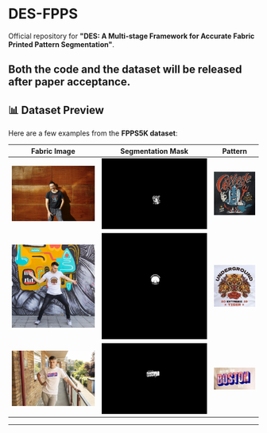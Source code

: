 # DES-FPPS

Official repository for **"DES: A Multi-stage Framework for Accurate Fabric Printed Pattern Segmentation"**.

Both the **code** and the **dataset** will be released **after paper acceptance**.
---

## 📊 Dataset Preview
Here are a few examples from the **FPPS5K dataset**:

| Fabric Image | Segmentation Mask | Pattern |
|--------------|------------------|--------------------|
| ![sample1](assets/4_2168.jpg) | ![mask1](assets/4_2168.png) | ![pattern1](assets/4_2168_pattern.jpg) |
| ![sample2](assets/150_2289.jpg) | ![mask2](assets/150_2289.png) | ![pattern2](assets/150_2289_pattern.jpg) |
| ![sample2](assets/50_1135.jpg) | ![mask2](assets/50_1135.png) | ![pattern2](assets/50_1135_pattern.jpg) |
---
